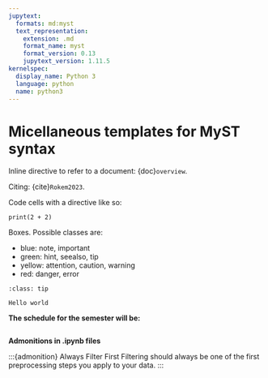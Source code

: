 ```yaml
---
jupytext:
  formats: md:myst
  text_representation:
    extension: .md
    format_name: myst
    format_version: 0.13
    jupytext_version: 1.11.5
kernelspec:
  display_name: Python 3
  language: python
  name: python3
---
```


# Micellaneous templates for MyST syntax

Inline directive to refer to a document: {doc}`overview`.

Citing: {cite}`Rokem2023`.

Code cells with a directive like so:

```{code-cell}
print(2 + 2)
```

Boxes. Possible classes are:
- blue: note, important
- green: hint, seealso, tip
- yellow: attention, caution, warning
- red: danger, error

```{admonition} Summary
:class: tip

Hello world
```

**The schedule for the semester will be:**

```{tableofcontents}
```

**Admonitions in .ipynb files**

:::{admonition} Always Filter First
Filtering should always be one of the first preprocessing steps you apply to your data. :::

